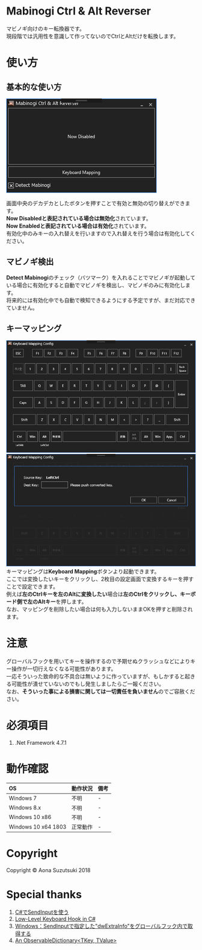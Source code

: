 # Mabinogi Ctrl & Alt Reverser
マビノギ向けのキー転換器です。  
現段階では汎用性を意識して作ってないのでCtrlとAltだけを転換します。  

# 使い方
## 基本的な使い方
![main_window.png](docs/images/main_window.png)  

画面中央のデカデカとしたボタンを押すことで有効と無効の切り替えができます。  
**Now Disabledと表記されている場合は無効化**されています。  
**Now Enabledと表記されている場合は有効化**されています。  
有効化中のみキーの入れ替えを行いますので入れ替えを行う場合は有効化してください。  

## マビノギ検出
**Detect Mabinogi**のチェック（バツマーク）を入れることでマビノギが起動している場合に有効化すると自動でマビノギを検出し、マビノギのみに有効化します。  
将来的には有効化中でも自動で検知できるようにする予定ですが、まだ対応できていません。  

## キーマッピング
![main_window.png](docs/images/key_mapping1.png)  
![main_window.png](docs/images/key_mapping2.png)  
キーマッピングは**Keyboard Mapping**ボタンより起動できます。  
ここでは変換したいキーをクリックし、2枚目の設定画面で変換するキーを押すことで設定できます。  
例えば**左のCtrlキーを左のAltに変換したい**場合は**左のCtrlをクリックし、キーボード側で左のAltキー**を押します。  
なお、マッピングを削除したい場合は何も入力しないままOKを押すと削除されます。  

# 注意
グローバルフックを用いてキーを操作するので予期せぬクラッシュなどによりキー操作が一切行えなくなる可能性があります。  
一応そういった致命的な不具合は無いように作っていますが、もしかすると起きる可能性が潰せていないのでもし発生しましたらご一報ください。  
なお、**そういった事による損害に関しては一切責任を負いません**のでご容赦ください。  

# 必須項目
1. .Net Framework 4.7.1

# 動作確認
| OS | 動作状況 | 備考 |
|:---|:---|:---|
|Windows 7 | 不明 | - |
|Windows 8.x | 不明 | - |
|Windows 10 x86 | 不明 | - |
|Windows 10 x64 1803 | 正常動作 | - |

# Copyright
Copyright © Aona Suzutsuki 2018  

# Special thanks
1. [C#でSendInputを使う](https://gist.github.com/romichi/4971512)  
2. [Low-Level Keyboard Hook in C#](https://blogs.msdn.microsoft.com/toub/2006/05/03/low-level-keyboard-hook-in-c/)  
3. [Windows：SendInputで指定した"dwExtraInfo"をグローバルフック内で取得する](http://d.hatena.ne.jp/ken_2501jp/20130406/1365235955)  
4. [An ObservableDictionary<TKey, TValue>](https://gist.github.com/kzu/cfe3cb6e4fe3efea6d24)  